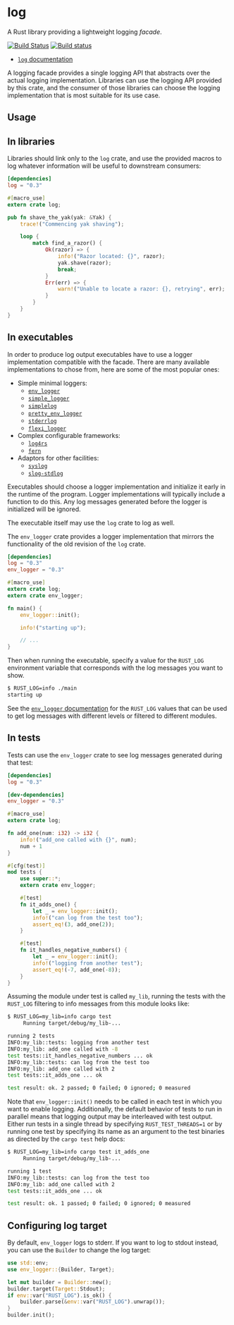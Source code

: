 log
===

A Rust library providing a lightweight logging *facade*.

[![Build Status](https://travis-ci.org/rust-lang-nursery/log.svg?branch=master)](https://travis-ci.org/rust-lang-nursery/log)
[![Build status](https://ci.appveyor.com/api/projects/status/nopdjmmjt45xcrki?svg=true)](https://ci.appveyor.com/project/alexcrichton/log)

* [`log` documentation](https://docs.rs/log)

A logging facade provides a single logging API that abstracts over the actual
logging implementation. Libraries can use the logging API provided by this
crate, and the consumer of those libraries can choose the logging
implementation that is most suitable for its use case.

## Usage

## In libraries

Libraries should link only to the `log` crate, and use the provided macros to
log whatever information will be useful to downstream consumers:

```toml
[dependencies]
log = "0.3"
```

```rust
#[macro_use]
extern crate log;

pub fn shave_the_yak(yak: &Yak) {
    trace!("Commencing yak shaving");

    loop {
        match find_a_razor() {
            Ok(razor) => {
                info!("Razor located: {}", razor);
                yak.shave(razor);
                break;
            }
            Err(err) => {
                warn!("Unable to locate a razor: {}, retrying", err);
            }
        }
    }
}
```

## In executables

In order to produce log output executables have to use a logger implementation compatible with the facade.
There are many available implementations to chose from, here are some of the most popular ones:

* Simple minimal loggers:
    * [`env_logger`](https://docs.rs/env_logger/*/env_logger/)
    * [`simple_logger`](https://github.com/borntyping/rust-simple_logger)
    * [`simplelog`](https://github.com/drakulix/simplelog.rs)
    * [`pretty_env_logger`](https://docs.rs/pretty_env_logger/*/pretty_env_logger/)
    * [`stderrlog`](https://docs.rs/stderrlog/*/stderrlog/)
    * [`flexi_logger`](https://docs.rs/flexi_logger/*/flexi_logger/)
* Complex configurable frameworks:
    * [`log4rs`](https://docs.rs/log4rs/*/log4rs/)
    * [`fern`](https://docs.rs/fern/*/fern/)
* Adaptors for other facilities:
    * [`syslog`](https://docs.rs/syslog/*/syslog/)
    * [`slog-stdlog`](https://docs.rs/slog-stdlog/*/slog_stdlog/)

Executables should choose a logger implementation and initialize it early in the
runtime of the program. Logger implementations will typically include a
function to do this. Any log messages generated before the logger is
initialized will be ignored.

The executable itself may use the `log` crate to log as well.

The `env_logger` crate provides a logger implementation that mirrors the
functionality of the old revision of the `log` crate.

```toml
[dependencies]
log = "0.3"
env_logger = "0.3"
```

```rust
#[macro_use]
extern crate log;
extern crate env_logger;

fn main() {
    env_logger::init();

    info!("starting up");

    // ...
}
```

Then when running the executable, specify a value for the `RUST_LOG`
environment variable that corresponds with the log messages you want to show.

```bash
$ RUST_LOG=info ./main
starting up
```

See the [`env_logger` documentation](https://docs.rs/env_logger)
for the `RUST_LOG` values that can be used to get log messages with different
levels or filtered to different modules.

## In tests

Tests can use the `env_logger` crate to see log messages generated during that test:

```toml
[dependencies]
log = "0.3"

[dev-dependencies]
env_logger = "0.3"
```

```rust
#[macro_use]
extern crate log;

fn add_one(num: i32) -> i32 {
    info!("add_one called with {}", num);
    num + 1
}

#[cfg(test)]
mod tests {
    use super::*;
    extern crate env_logger;

    #[test]
    fn it_adds_one() {
        let _ = env_logger::init();
        info!("can log from the test too");
        assert_eq!(3, add_one(2));
    }

    #[test]
    fn it_handles_negative_numbers() {
        let _ = env_logger::init();
        info!("logging from another test");
        assert_eq!(-7, add_one(-8));
    }
}
```

Assuming the module under test is called `my_lib`, running the tests with the
`RUST_LOG` filtering to info messages from this module looks like:

```bash
$ RUST_LOG=my_lib=info cargo test
     Running target/debug/my_lib-...

running 2 tests
INFO:my_lib::tests: logging from another test
INFO:my_lib: add_one called with -8
test tests::it_handles_negative_numbers ... ok
INFO:my_lib::tests: can log from the test too
INFO:my_lib: add_one called with 2
test tests::it_adds_one ... ok

test result: ok. 2 passed; 0 failed; 0 ignored; 0 measured
```

Note that `env_logger::init()` needs to be called in each test in which you
want to enable logging. Additionally, the default behavior of tests to
run in parallel means that logging output may be interleaved with test output.
Either run tests in a single thread by specifying `RUST_TEST_THREADS=1` or by
running one test by specifying its name as an argument to the test binaries as
directed by the `cargo test` help docs:

```bash
$ RUST_LOG=my_lib=info cargo test it_adds_one
     Running target/debug/my_lib-...

running 1 test
INFO:my_lib::tests: can log from the test too
INFO:my_lib: add_one called with 2
test tests::it_adds_one ... ok

test result: ok. 1 passed; 0 failed; 0 ignored; 0 measured
```

## Configuring log target

By default, `env_logger` logs to stderr. If you want to log to stdout instead,
you can use the `Builder` to change the log target:

```rust
use std::env;
use env_logger::{Builder, Target};

let mut builder = Builder::new();
builder.target(Target::Stdout);
if env::var("RUST_LOG").is_ok() {
    builder.parse(&env::var("RUST_LOG").unwrap());
}
builder.init();
```
